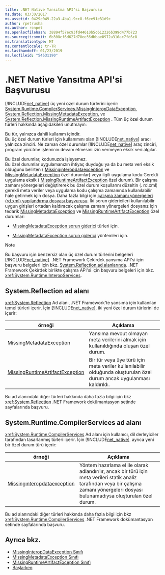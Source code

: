 ```yaml
---
title: .NET Native Yansıtma API'si Başvurusu
ms.date: 03/30/2017
ms.assetid: 0429c049-22a3-4ba1-9cc8-f6ee91e31d9c
author: rpetrusha
ms.author: ronpet
ms.openlocfilehash: 38894f57ec93fd44610b5c612326b399d477b723
ms.sourcegitcommit: 6b308cf6d627d78ee36dbbae8972a310ac7fd6c8
ms.translationtype: MT
ms.contentlocale: tr-TR
ms.lasthandoff: 01/23/2019
ms.locfileid: "54531190"
---
```

# <a name="net-native-reflection-api-reference"></a>.NET Native Yansıtma API'si Başvurusu
[!INCLUDE[net_native](../../../includes/net-native-md.md)] üç yeni özel durum türlerini içerir: [System.Runtime.CompilerServices.MissingInteropDataException](../../../docs/framework/net-native/missinginteropdataexception-class-net-native.md), [System.Reflection.MissingMetadataException](../../../docs/framework/net-native/missingmetadataexception-class-net-native.md), ve [System.Reflection.MissingRuntimeArtifactException](../../../docs/framework/net-native/missingruntimeartifactexception-class-net-native.md) . Tüm üç özel durum türleri hakkında aşağıdakileri unutmayın:  
  
 Bu tür, yalnızca dahili kullanım içindir.  
 Bu üç özel durum türleri için kullanımını olan [!INCLUDE[net_native](../../../includes/net-native-md.md)] aracı yalnızca zinciri. Ne zaman özel durumlar [!INCLUDE[net_native](../../../includes/net-native-md.md)] araç zinciri, program yürütme işleminin devam etmesini izin vermeyen eksik veri algılar.  
  
 Bu özel durumlar, kodunuzda işleyemez.  
 Bu özel durumlar uygulamanızın ihtiyaç duyduğu ya da bu meta veri eksik olduğunu belirten ( [Missingınteropdataexception](../../../docs/framework/net-native/missinginteropdataexception-class-net-native.md) ve [MissingMetadataException](../../../docs/framework/net-native/missingmetadataexception-class-net-native.md) özel durumlar) veya ilgili uygulama kodu Gerekli uygulama eksik ( [MissingRuntimeArtifactException](../../../docs/framework/net-native/missingruntimeartifactexception-class-net-native.md) özel durum). Bir çalışma zamanı yönergeleri değiştirerek bu özel durum koşullarını düzeltin (. rd.xml) gerekli meta veriler veya uygulama kodu çalışma zamanında kullanılabilir hale getirmek için dosya. Daha fazla bilgi için [çalışma zamanı yönergeleri (rd.xml) yapılandırma dosyası başvurusu](../../../docs/framework/net-native/runtime-directives-rd-xml-configuration-file-reference.md). İki sorun gidericileri kullanılabilir uygun girişleri ortadan kaldıracak çalışma zamanı yönergeleri dosyanız için tedarik [MissingMetadataException](../../../docs/framework/net-native/missingmetadataexception-class-net-native.md) ve [MissingRuntimeArtifactException](../../../docs/framework/net-native/missingruntimeartifactexception-class-net-native.md) özel durumlar:  
  
-   [MissingMetadataException sorun giderici](https://dotnet.github.io/native/troubleshooter/type.html) türleri için.  
  
-   [MissingMetadataException sorun giderici](https://dotnet.github.io/native/troubleshooter/method.html) yöntemleri için.  
  
> [!NOTE]
>  Bu başvuru için benzersiz olan üç özel durum türlerini belgeleri [!INCLUDE[net_native](../../../includes/net-native-md.md)]. .NET Framework Çekirdek yansıma API'si için başvuru belgeleri için bkz. [System.Reflection ad alanlarında](https://msdn.microsoft.com/library/gg145033.aspx). .NET Framework Çekirdek birlikte çalışma API'si için başvuru belgeleri için bkz. <xref:System.Runtime.InteropServices>.  
  
## <a name="systemreflection-namespace"></a>System.Reflection ad alanı  
 <xref:System.Reflection> Ad alanı, .NET Framework'te yansıma için kullanılan temel türleri içerir. İçin [!INCLUDE[net_native](../../../includes/net-native-md.md)], iki yeni özel durum türlerini de içerir:  
  
|örneği|Açıklama|  
|-----------|-----------------|  
|[MissingMetadataException](../../../docs/framework/net-native/missingmetadataexception-class-net-native.md)|Yansıma mevcut olmayan meta verilerini almak için kullanıldığında oluşan özel durum.|  
|[MissingRuntimeArtifactException](../../../docs/framework/net-native/missingruntimeartifactexception-class-net-native.md)|Bir tür veya üye türü için meta veriler kullanılabilir olduğunda oluşturulan özel durum ancak uygulanması kaldırıldı.|  
  
 Bu ad alanındaki diğer türleri hakkında daha fazla bilgi için bkz <xref:System.Reflection> .NET Framework dokümantasyon setinde sayfalarında başvuru.  
  
## <a name="systemruntimecompilerservices-namespace"></a>System.Runtime.CompilerServices ad alanı  
 <xref:System.Runtime.CompilerServices> Ad alanı için kullanıcı, dil derleyiciler tarafından tasarlanmış türleri içerir. İçin [!INCLUDE[net_native](../../../includes/net-native-md.md)], ayrıca yeni bir özel durum türü içerir:  
  
|örneği|Açıklama|  
|-----------|-----------------|  
|[Missingınteropdataexception](../../../docs/framework/net-native/missinginteropdataexception-class-net-native.md)|Yöntem hazırlama el ile olarak adlandırılır, ancak bir türü için meta verileri statik analiz tarafından veya bir çalışma zamanı yönergeleri dosyası bulunamadıysa oluşturulan özel durum.|  
  
 Bu ad alanındaki diğer türleri hakkında daha fazla bilgi için bkz <xref:System.Runtime.CompilerServices> .NET Framework dokümantasyon setinde sayfalarında başvuru.  
  
## <a name="see-also"></a>Ayrıca bkz.
- [MissingInteropDataException Sınıfı](../../../docs/framework/net-native/missinginteropdataexception-class-net-native.md)
- [MissingMetadataException Sınıfı](../../../docs/framework/net-native/missingmetadataexception-class-net-native.md)
- [MissingRuntimeArtifactException Sınıfı](../../../docs/framework/net-native/missingruntimeartifactexception-class-net-native.md)
- [Başlarken](../../../docs/framework/net-native/getting-started-with-net-native.md)
